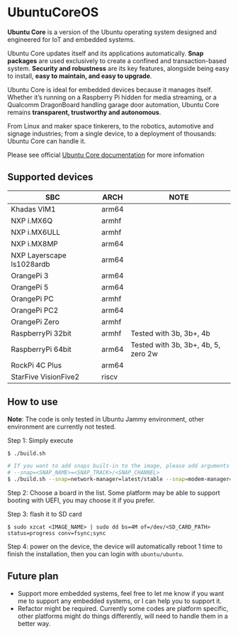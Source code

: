 # UbuntuCoreOS

**Ubuntu Core** is a version of the Ubuntu operating system designed and engineered for IoT and embedded systems.

Ubuntu Core updates itself and its applications automatically. **Snap packages** are used exclusively to create a confined and transaction-based system. **Security and robustness** are its key features, alongside being easy to install, **easy to maintain, and easy to upgrade**.

Ubuntu Core is ideal for embedded devices because it manages itself. Whether it’s running on a Raspberry Pi hidden for media streaming, or a Qualcomm DragonBoard handling garage door automation, Ubuntu Core remains **transparent, trustworthy and autonomous**.

From Linux and maker space tinkerers, to the robotics, automotive and signage industries; from a single device, to a deployment of thousands: Ubuntu Core can handle it.

Please see official [Ubuntu Core documentation](https://ubuntu.com/core/docs) for more infomation

## Supported devices
| SBC                       | ARCH  | NOTE |
|---------------------------|-------|------|
| Khadas VIM1               | arm64 |      |
| NXP i.MX6Q                | armhf |      |
| NXP i.MX6ULL              | armhf |      |
| NXP i.MX8MP               | arm64 |      |
| NXP Layerscape ls1028ardb | arm64 |      |
| OrangePi 3                | arm64 |      |
| OrangePi 5                | arm64 |      |
| OrangePi PC               | armhf |      |
| OrangePi PC2              | arm64 |      |
| OrangePi Zero             | armhf |      |
| RaspberryPi 32bit         | armhf | Tested with 3b, 3b+, 4b |
| RaspberryPi 64bit         | arm64 | Tested with 3b, 3b+, 4b, 5, zero 2w |
| RockPi 4C Plus            | arm64 |      |
| StarFive VisionFive2      | riscv |      |

## How to use
**Note**: The code is only tested in Ubuntu Jammy environment, other environment are currently not tested.

Step 1: Simply execute
```sh
$ ./build.sh

# If you want to add snaps built-in to the image, please add arguments with the format
# --snap=<SNAP_NAME>=<SNAP_TRACK>/<SNAP_CHANNEL>
$ ./build.sh --snap=network-manager=latest/stable --snap=modem-manager=latest/candidate
```
Step 2: Choose a board in the list. Some platform may be able to support booting with UEFI, you may choose it if you prefer.

Step 3: flash it to SD card
```
$ sudo xzcat <IMAGE_NAME> | sudo dd bs=4M of=/dev/<SD_CARD_PATH> status=progress conv=fsync;sync
```
Step 4: power on the device, the device will automatically reboot 1 time to finish the installation, then you can login with `ubuntu/ubuntu`.

## Future plan
- Support more embedded systems, feel free to let me know if you want me to support any embedded systems, or I can help you to support it.
- Refactor might be required. Currently some codes are platform specific, other platforms might do things differently, will need to handle them in a better way.
